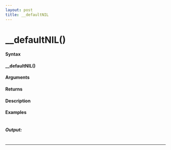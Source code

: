 ```yaml
---
layout: post
title: __defaultNIL
---
```


# __defaultNIL()


#### Syntax

#### __defaultNIL()

#### Arguments

#### Returns

#### Description

#### Examples

```

```

##### Output:

```

```

---